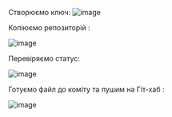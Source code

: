 Створюємо ключ:
![image](https://user-images.githubusercontent.com/85742064/122793685-29b3bc00-d2c4-11eb-9334-35134c490d8c.png)

Копіюємо репозиторій :

![image](https://user-images.githubusercontent.com/85742064/122793863-549e1000-d2c4-11eb-902b-cac1c72c97a5.png)

Перевіряємо статус:

![image](https://user-images.githubusercontent.com/85742064/122793991-73040b80-d2c4-11eb-9611-972f674ca984.png)

Готуємо файл до коміту та пушим на Гіт-хаб :

![image](https://user-images.githubusercontent.com/85742064/122794118-93cc6100-d2c4-11eb-9693-1375dba1d08e.png)

